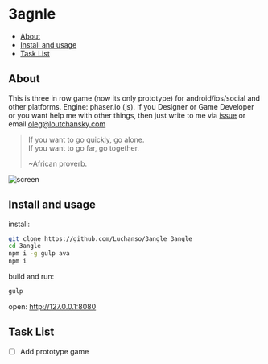 # 3agnle

* [About](#about)
* [Install and usage](#install)
* [Task List](#tasklist)

## <a name="about"></a>About

This is three in row game (now its only prototype) for android/ios/social and other platforms. Engine: phaser.io (js). If you Designer or Game Developer or you want help me with other things, then just write to me via [issue](https://github.com/Luchanso/3angle/issues) or email oleg@loutchansky.com

> If you want to go quickly, go alone.<br>
> If you want to go far, go together.
>
> ~African proverb.

![screen](https://cloud.githubusercontent.com/assets/2098777/18176542/b4b86fe2-707e-11e6-9fc5-c3ea6f4ab812.png)

## <a name="install"></a>Install and usage

install:
```sh
git clone https://github.com/Luchanso/3angle 3angle
cd 3angle
npm i -g gulp ava
npm i
```

build and run:
```sh
gulp
```

open: http://127.0.0.1:8080

## <a name="tasklist"></a>Task List
* [ ] Add prototype game
